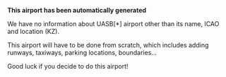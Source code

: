 **This airport has been automatically generated**

We have no information about UASB[*] airport other than its name, ICAO and location (KZ).

This airport will have to be done from scratch, which includes adding runways, taxiways, parking locations, boundaries...

Good luck if you decide to do this airport!